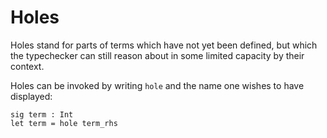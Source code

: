 # Holes

Holes stand for parts of terms which have not yet been defined, but which the typechecker can still reason about in some limited capacity by their context.

Holes can be invoked by writing `hole` and the name one wishes to have
displayed:

```
sig term : Int
let term = hole term_rhs
```
